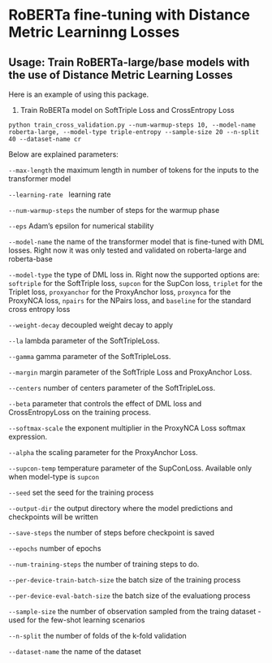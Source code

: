 # RoBERTa fine-tuning with Distance Metric Learninng Losses

## Usage: Train RoBERTa-large/base models with the use of Distance Metric Learning Losses
Here is an example of using this package.

1. Train RoBERTa model on SoftTriple Loss and CrossEntropy Loss
```
python train_cross_validation.py --num-warmup-steps 10, --model-name roberta-large, --model-type triple-entropy --sample-size 20 --n-split 40 --dataset-name cr 
```
Below are explained parameters:

```--max-length``` the maximum length in number of tokens for the inputs to the transformer model

```--learning-rate ``` learning rate 

```--num-warmup-steps``` the number of steps for the warmup phase

```--eps``` Adam’s epsilon for numerical stability

```--model-name``` the name of the transformer model that is fine-tuned with DML losses. Right now it was only tested and validated on roberta-large and roberta-base

```--model-type``` the type of DML loss in. Right now the supported options are: ```softriple``` for the SoftTriple loss, ```supcon``` for the SupCon loss, ```triplet``` for the Triplet loss, ```proxyanchor``` for the ProxyAnchor loss, ```proxynca``` for the ProxyNCA loss, ```npairs``` for the NPairs loss, and ```baseline``` for the standard cross entropy loss

```--weight-decay``` decoupled weight decay to apply

```--la``` lambda parameter of the SoftTripleLoss.

```--gamma``` gamma parameter of the SoftTripleLoss.

```--margin``` margin parameter of the SoftTriple Loss and ProxyAnchor Loss.

```--centers``` number of centers parameter of the SoftTripleLoss.

```--beta``` parameter that controls the effect of DML loss and CrossEntropyLoss on the training process.

```--softmax-scale``` the exponent multiplier in the ProxyNCA Loss softmax expression.

```--alpha``` the scaling parameter for the ProxyAnchor Loss.

```--supcon-temp``` temperature parameter of the SupConLoss. Available only when model-type is ```supcon```

```--seed``` set the seed for the training process

```--output-dir``` the output directory where the model predictions and checkpoints will be written

```--save-steps``` the number of steps before checkpoint is saved

```--epochs``` number of epochs

```--num-training-steps``` the number of training steps to do.

```--per-device-train-batch-size``` the batch size of the training process

```--per-device-eval-batch-size``` the batch size of the evaluationg process

```--sample-size``` the number of observation sampled from the traing dataset - used for the few-shot learning scenarios

```--n-split``` the number of folds of the k-fold validation

```--dataset-name``` the name of the dataset

